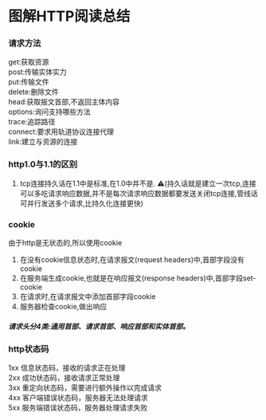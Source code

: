 
# 图解HTTP阅读总结


### 请求方法
get:获取资源  
post:传输实体实力  
put:传输文件  
delete:删除文件  
head:获取报文首部,不返回主体内容  
options:询问支持哪些方法  
trace:追踪路径  
connect:要求用轨道协议连接代理  
link:建立与资源的连接  

### http1.0与1.1的区别
1. tcp连接持久话在1.1中是标准,在1.0中并不是.
⚠️(持久话就是建立一次tcp,连接可以多吃请求响应数据,并不是每次请求响应数据都要发送关闭tcp连接,管线话可并行发送多个请求,比持久化连接更快)



### cookie
由于http是无状态的,所以使用cookie
1. 在没有cookie信息状态时,在请求报文(request headers)中,首部字段没有cookie
2. 在服务端生成cookie,也就是在响应报文(response headers)中,首部字段set-cookie
3. 在请求时,在请求报文中添加首部字段cookie
4. 服务器检查cookie,做出响应  

##### 请求头分4类:通用首部、请求首部、响应首部和实体首部。

### http状态码
1xx 信息状态码，接收的请求正在处理    
2xx 成功状态码，接收请求正常处理  
3xx 重定向状态码，需要进行额外操作以完成请求  
4xx 客户端错误状态码，服务器无法处理请求  
5xx 服务端错误状态码，服务器处理请求失败  
